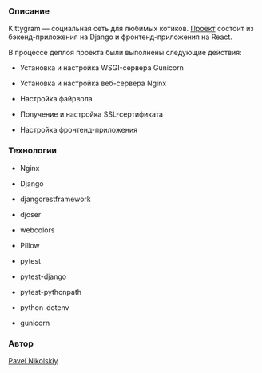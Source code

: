 ### Описание 

Kittygram — социальная сеть для любимых котиков. [Проект](https://kittygram-second.ddns.net/) состоит из бэкенд-приложения на Django и фронтенд-приложения на React. 

В процессе деплоя проекта были выполнены следующие действия: 

- Установка и настройка WSGI-сервера Gunicorn 

- Установка и настройка веб-сервера Nginx 

- Настройка файрвола 

- Получение и настройка SSL-сертификата 

- Настройка фронтенд-приложения 

### Технологии 

- Nginx 

- Django 

- djangorestframework 

- djoser 

- webcolors 

- Pillow 

- pytest 

- pytest-django 

- pytest-pythonpath 

- python-dotenv 

- gunicorn 

### Автор 

[Pavel Nikolskiy](https://github.com/PavelSecond)